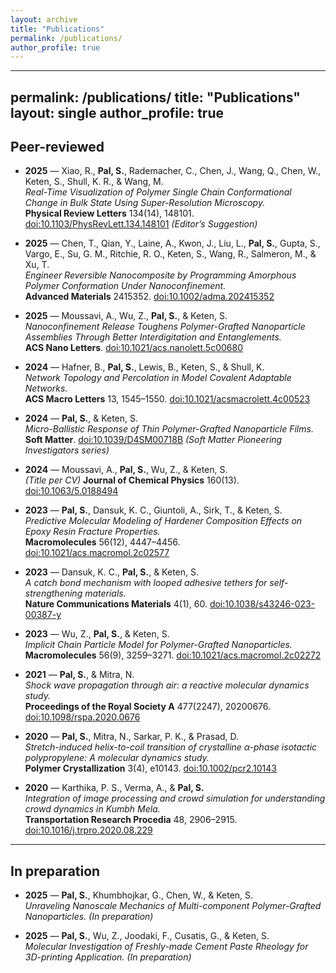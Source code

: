 ```yaml
---
layout: archive
title: "Publications"
permalink: /publications/
author_profile: true
---
```


---
permalink: /publications/
title: "Publications"
layout: single
author_profile: true
---

## Peer-reviewed

- **2025** — Xiao, R., **Pal, S.**, Rademacher, C., Chen, J., Wang, Q., Chen, W., Keten, S., Shull, K. R., & Wang, M.  
  *Real-Time Visualization of Polymer Single Chain Conformational Change in Bulk State Using Super-Resolution Microscopy.*  
  **Physical Review Letters** 134(14), 148101. [doi:10.1103/PhysRevLett.134.148101](https://doi.org/10.1103/PhysRevLett.134.148101) *(Editor’s Suggestion)*

- **2025** — Chen, T., Qian, Y., Laine, A., Kwon, J., Liu, L., **Pal, S.**, Gupta, S., Vargo, E., Su, G. M., Ritchie, R. O., Keten, S., Wang, R., Salmeron, M., & Xu, T.  
  *Engineer Reversible Nanocomposite by Programming Amorphous Polymer Conformation Under Nanoconfinement.*  
  **Advanced Materials** 2415352. [doi:10.1002/adma.202415352](https://doi.org/10.1002/adma.202415352)

- **2025** — Moussavi, A., Wu, Z., **Pal, S.**, & Keten, S.  
  *Nanoconfinement Release Toughens Polymer-Grafted Nanoparticle Assemblies Through Better Interdigitation and Entanglements.*  
  **ACS Nano Letters**. [doi:10.1021/acs.nanolett.5c00680](https://doi.org/10.1021/acs.nanolett.5c00680)

- **2024** — Hafner, B., **Pal, S.**, Lewis, B., Keten, S., & Shull, K.  
  *Network Topology and Percolation in Model Covalent Adaptable Networks.*  
  **ACS Macro Letters** 13, 1545–1550. [doi:10.1021/acsmacrolett.4c00523](https://doi.org/10.1021/acsmacrolett.4c00523)

- **2024** — **Pal, S.**, & Keten, S.  
  *Micro-Ballistic Response of Thin Polymer-Grafted Nanoparticle Films.*  
  **Soft Matter**. [doi:10.1039/D4SM00718B](https://doi.org/10.1039/D4SM00718B) *(Soft Matter Pioneering Investigators series)*

- **2024** — Moussavi, A., **Pal, S.**, Wu, Z., & Keten, S.  
  *(Title per CV)* **Journal of Chemical Physics** 160(13). [doi:10.1063/5.0188494](https://doi.org/10.1063/5.0188494)

- **2023** — **Pal, S.**, Dansuk, K. C., Giuntoli, A., Sirk, T., & Keten, S.  
  *Predictive Molecular Modeling of Hardener Composition Effects on Epoxy Resin Fracture Properties.*  
  **Macromolecules** 56(12), 4447–4456. [doi:10.1021/acs.macromol.2c02577](https://doi.org/10.1021/acs.macromol.2c02577)

- **2023** — Dansuk, K. C., **Pal, S.**, & Keten, S.  
  *A catch bond mechanism with looped adhesive tethers for self-strengthening materials.*  
  **Nature Communications Materials** 4(1), 60. [doi:10.1038/s43246-023-00387-y](https://doi.org/10.1038/s43246-023-00387-y)

- **2023** — Wu, Z., **Pal, S.**, & Keten, S.  
  *Implicit Chain Particle Model for Polymer-Grafted Nanoparticles.*  
  **Macromolecules** 56(9), 3259–3271. [doi:10.1021/acs.macromol.2c02272](https://doi.org/10.1021/acs.macromol.2c02272)

- **2021** — **Pal, S.**, & Mitra, N.  
  *Shock wave propagation through air: a reactive molecular dynamics study.*  
  **Proceedings of the Royal Society A** 477(2247), 20200676. [doi:10.1098/rspa.2020.0676](https://doi.org/10.1098/rspa.2020.0676)

- **2020** — **Pal, S.**, Mitra, N., Sarkar, P. K., & Prasad, D.  
  *Stretch-induced helix-to-coil transition of crystalline α-phase isotactic polypropylene: A molecular dynamics study.*  
  **Polymer Crystallization** 3(4), e10143. [doi:10.1002/pcr2.10143](https://doi.org/10.1002/pcr2.10143)

- **2020** — Karthika, P. S., Verma, A., & **Pal, S.**  
  *Integration of image processing and crowd simulation for understanding crowd dynamics in Kumbh Mela.*  
  **Transportation Research Procedia** 48, 2906–2915. [doi:10.1016/j.trpro.2020.08.229](https://doi.org/10.1016/j.trpro.2020.08.229)

---

## In preparation

- **2025** — **Pal, S.**, Khumbhojkar, G., Chen, W., & Keten, S.  
  *Unraveling Nanoscale Mechanics of Multi-component Polymer-Grafted Nanoparticles.* *(In preparation)*

- **2025** — **Pal, S.**, Wu, Z., Joodaki, F., Cusatis, G., & Keten, S.  
  *Molecular Investigation of Freshly-made Cement Paste Rheology for 3D-printing Application.* *(In preparation)*

